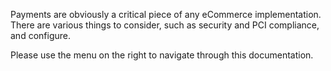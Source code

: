 Payments are obviously a critical piece of any eCommerce implementation. There are various things to consider, such as security and PCI compliance, and configure. 

Please use the menu on the right to navigate through this documentation.
